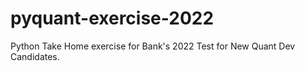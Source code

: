 # pyquant-exercise-2022

Python Take Home exercise for Bank's 2022 Test for New Quant Dev Candidates.


